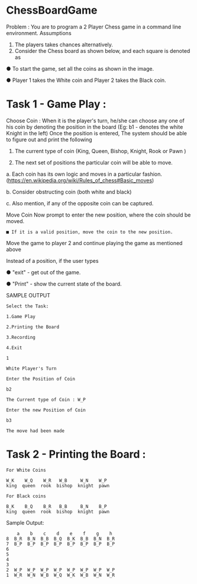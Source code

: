 # ChessBoardGame
Problem :
You are to program a 2 Player Chess game in a command line environment.
Assumptions

1. The players takes chances alternatively.
2. Consider the Chess board as shown below, and each square is denoted as
<Num><Alphabet>

● To start the game, set all the coins as shown in the image.
  
● Player 1 takes the White coin and Player 2 takes the Black coin.
  
# Task 1 - Game Play :
Choose Coin :
  When it is the player's turn, he/she can choose any one of his coin by denoting the position in the board (Eg: b1 - denotes the white Knight in the left) Once the position is entered, The system should be able to figure out and print the following
  
  1. The current type of coin (King, Queen, Bishop, Knight, Rook or Pawn )
  
  2. The next set of positions the particular coin will be able to move.
  
  a. Each coin has its own logic and moves in a particular fashion.
  (https://en.wikipedia.org/wiki/Rules_of_chess#Basic_moves)
  
  b. Consider obstructing coin (both white and black)
  
  c. Also mention, if any of the opposite coin can be captured.
  
Move Coin
  Now prompt to enter the new position, where the coin should be moved.
  
    ■ If it is a valid position, move the coin to the new position.
  
Move the game to player 2 and continue playing the game as mentioned above
  
Instead of a position, if the user types
  
  ● "exit"   - get out of the game.
  
  ● "Print" - show the current state of the board.

SAMPLE OUTPUT  
  
    Select the Task:
  
    1.Game Play
  
    2.Printing the Board
  
    3.Recording
  
    4.Exit
  
    1
  
    White Player's Turn
  
    Enter the Position of Coin
  
    b2
  
    The Current type of Coin : W_P
  
    Enter the new Position of Coin
  
    b3
  
    The move had been made
  
 # Task 2 - Printing the Board :

    For White Coins
  
    W_K    W_Q    W_R   W_B     W_N    W_P 
    king  queen  rook  bishop  knight  pawn

    For Black coins
  
    B_K    B_Q    B_R   B_B     B_N    B_P 
    king  queen  rook  bishop  knight  pawn
  
  
  Sample Output:
  
        a    b    c    d    e    f    g    h 
    8  B_R  B_N  B_B  B_Q  B_K  B_B  B_N  B_R  
    7  B_P  B_P  B_P  B_P  B_P  B_P  B_P  B_P  
    6                                          
    5                                          
    4                                          
    3                                          
    2  W_P  W_P  W_P  W_P  W_P  W_P  W_P  W_P  
    1  W_R  W_N  W_B  W_Q  W_K  W_B  W_N  W_R  
  
  
